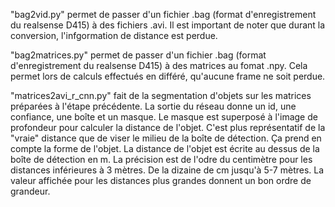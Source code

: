 "bag2vid.py" permet de passer d'un fichier .bag (format d'enregistrement du realsense D415) à des fichiers .avi. Il est important de noter que durant la conversion, l'infgormation de distance est perdue.

"bag2matrices.py" permet de passer d'un fichier .bag (format d'enregistrement du realsense D415) à des matrices au fomat .npy. Cela permet lors de calculs effectués en différé, qu'aucune frame ne soit perdue. 

"matrices2avi_r_cnn.py" fait de la segmentation d'objets sur les matrices préparées à l'étape précédente. La sortie du réseau donne un id, une confiance, une boîte et un masque. Le masque est superposé à l'image de profondeur pour calculer la distance de l'objet. C'est plus représentatif de la "vraie" distance que de viser le milieu de la boîte de détection. Ça prend en compte la forme de l'objet. La distance de l'objet est écrite au dessus de la boîte de détection en m. La précision est de l'odre du centimètre pour les distances inférieures à 3 mètres. De la dizaine de cm jusqu'à 5-7 mètres. La valeur affichée pour les distances plus grandes donnent un bon ordre de grandeur.  



